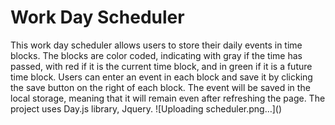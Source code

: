 <h1>Work Day Scheduler</h1>
This work day scheduler allows users to store their daily events in time blocks. The blocks are color coded, indicating with gray if the time has passed, with red if it is the current time block, and in green if it is a future time block. 
Users can enter an event in each block and save it by clicking the save button on the right of each block. The event will be saved in the local storage, meaning that it will remain even after refreshing the page. 
The project uses Day.js library, Jquery.
![Uploading scheduler.png…]()
